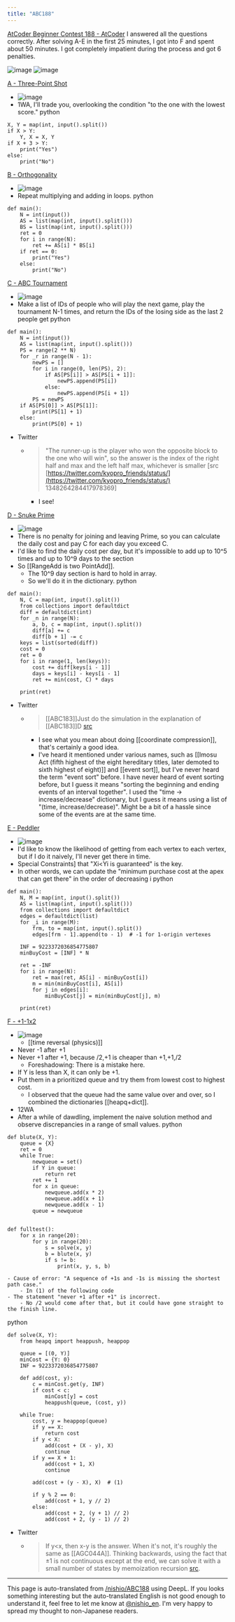 ```yaml
---
title: "ABC188"
---
```


[AtCoder Beginner Contest 188 - AtCoder](https://atcoder.jp/contests/abc188)
I answered all the questions correctly. After solving A-E in the first 25 minutes, I got into F and spent about 50 minutes. I got completely impatient during the process and got 6 penalties.

![image](https://gyazo.com/c4d11f9ce3d61e26fe505cf52f0fcaeb/thumb/1000)
![image](https://gyazo.com/4609564a3c452f696c5c8b8ae80f176e/thumb/1000)

[A - Three-Point Shot](https://atcoder.jp/contests/abc188/tasks/abc188_a)
- ![image](https://gyazo.com/9440dcf0419562d1b705b2004be36511/thumb/1000)
- 1WA, I'll trade you, overlooking the condition "to the one with the lowest score."
python

```
X, Y = map(int, input().split())
if X > Y:
    Y, X = X, Y
if X + 3 > Y:
    print("Yes")
else:
    print("No")
```


[B - Orthogonality](https://atcoder.jp/contests/abc188/tasks/abc188_b)
- ![image](https://gyazo.com/d780c78a7d0081ce919dd80c915291da/thumb/1000)
- Repeat multiplying and adding in loops.
python

```
def main():
    N = int(input())
    AS = list(map(int, input().split()))
    BS = list(map(int, input().split()))
    ret = 0
    for i in range(N):
        ret += AS[i] * BS[i]
    if ret == 0:
        print("Yes")
    else:
        print("No")
```


[C - ABC Tournament](https://atcoder.jp/contests/abc188/tasks/abc188_c)
- ![image](https://gyazo.com/0b911fc8e109fee21c9c592e6e26e671/thumb/1000)
- Make a list of IDs of people who will play the next game, play the tournament N-1 times, and return the IDs of the losing side as the last 2 people get
python

```
def main():
    N = int(input())
    AS = list(map(int, input().split()))
    PS = range(2 ** N)
    for _r in range(N - 1):
        newPS = []
        for i in range(0, len(PS), 2):
            if AS[PS[i]] > AS[PS[i + 1]]:
                newPS.append(PS[i])
            else:
                newPS.append(PS[i + 1])
        PS = newPS
    if AS[PS[0]] > AS[PS[1]]:
        print(PS[1] + 1)
    else:
        print(PS[0] + 1)
```

- Twitter
    - > "The runner-up is the player who won the opposite block to the one who will win", so the answer is the index of the right half and max and the left half max, whichever is smaller [src [https://twitter.com/kyopro_friends/status/](https://twitter.com/kyopro_friends/status/) 1348264284417978369]
        - I see!

[D - Snuke Prime](https://atcoder.jp/contests/abc188/tasks/abc188_d)
- ![image](https://gyazo.com/9e383b268bf227d379e4cef649a273e1/thumb/1000)
- There is no penalty for joining and leaving Prime, so you can calculate the daily cost and pay C for each day you exceed C.
- I'd like to find the daily cost per day, but it's impossible to add up to 10^5 times and up to 10^9 days to the section
- So [[RangeAdd is two PointAdd]].
    - The 10^9 day section is hard to hold in array.
    - So we'll do it in the dictionary.
python

```
def main():
    N, C = map(int, input().split())
    from collections import defaultdict
    diff = defaultdict(int)
    for _n in range(N):
        a, b, c = map(int, input().split())
        diff[a] += c
        diff[b + 1] -= c
    keys = list(sorted(diff))
    cost = 0
    ret = 0
    for i in range(1, len(keys)):
        cost += diff[keys[i - 1]]
        days = keys[i] - keys[i - 1]
        ret += min(cost, C) * days

    print(ret)
```

- Twitter
    - > [[ABC183]]Just do the simulation in the explanation of [[ABC183]]D [src](https://twitter.com/kyopro_friends/status/1348264284417978369)
        - I see what you mean about doing [[coordinate compression]], that's certainly a good idea.
        - I've heard it mentioned under various names, such as [[Imosu Act (fifth highest of the eight hereditary titles, later demoted to sixth highest of eight)]] and [[event sort]], but I've never heard the term "event sort" before. I have never heard of event sorting before, but I guess it means "sorting the beginning and ending events of an interval together". I used the "time -> increase/decrease" dictionary, but I guess it means using a list of "(time, increase/decrease)". Might be a bit of a hassle since some of the events are at the same time.

[E - Peddler](https://atcoder.jp/contests/abc188/tasks/abc188_e)
- ![image](https://gyazo.com/643399598cd75f589f09039a4773f7d8/thumb/1000)
- I'd like to know the likelihood of getting from each vertex to each vertex, but if I do it naively, I'll never get there in time.
- Special Constraints] that "Xi<Yi is guaranteed" is the key.
- In other words, we can update the "minimum purchase cost at the apex that can get there" in the order of decreasing i
python

```
def main():
    N, M = map(int, input().split())
    AS = list(map(int, input().split()))
    from collections import defaultdict
    edges = defaultdict(list)
    for _i in range(M):
        frm, to = map(int, input().split())
        edges[frm - 1].append(to - 1)  # -1 for 1-origin vertexes

    INF = 9223372036854775807
    minBuyCost = [INF] * N

    ret = -INF
    for i in range(N):
        ret = max(ret, AS[i] - minBuyCost[i])
        m = min(minBuyCost[i], AS[i])
        for j in edges[i]:
            minBuyCost[j] = min(minBuyCost[j], m)

    print(ret)
```


[F - +1-1x2](https://atcoder.jp/contests/abc188/tasks/abc188_f)
- ![image](https://gyazo.com/2f312cac88ff2f3803637e6be88c1ff5/thumb/1000)
    - [[time reversal (physics)]]
- Never -1 after +1
- Never +1 after +1, because /2,+1 is cheaper than +1,+1,/2
    - Foreshadowing: There is a mistake here.
- If Y is less than X, it can only be +1.
- Put them in a prioritized queue and try them from lowest cost to highest cost.
    - I observed that the queue had the same value over and over, so I combined the dictionaries [[heapq+dict]].
- 12WA
- After a while of dawdling, implement the naive solution method and observe discrepancies in a range of small values.
python

```
def blute(X, Y):
    queue = {X}
    ret = 0
    while True:
        newqueue = set()
        if Y in queue:
            return ret
        ret += 1
        for x in queue:
            newqueue.add(x * 2)
            newqueue.add(x + 1)
            newqueue.add(x - 1)
        queue = newqueue


def fulltest():
    for x in range(20):
        for y in range(20):
            s = solve(x, y)
            b = blute(x, y)
            if s != b:
                print(x, y, s, b)
```

    - Cause of error: "A sequence of +1s and -1s is missing the shortest path case."
        - In (1) of the following code
    - The statement "never +1 after +1" is incorrect.
        - No /2 would come after that, but it could have gone straight to the finish line.
python

```
def solve(X, Y):
    from heapq import heappush, heappop

    queue = [(0, Y)]
    minCost = {Y: 0}
    INF = 9223372036854775807

    def add(cost, y):
        c = minCost.get(y, INF)
        if cost < c:
            minCost[y] = cost
            heappush(queue, (cost, y))

    while True:
        cost, y = heappop(queue)
        if y == X:
            return cost
        if y < X:
            add(cost + (X - y), X)
            continue
        if y == X + 1:
            add(cost + 1, X)
            continue

        add(cost + (y - X), X)  # (1)

        if y % 2 == 0:
            add(cost + 1, y // 2)
        else:
            add(cost + 2, (y + 1) // 2)
            add(cost + 2, (y - 1) // 2)
```

- Twitter
    - >  If y<x, then x-y is the answer. When it's not, it's roughly the same as [[AGC044A]]. Thinking backwards, using the fact that ±1 is not continuous except at the end, we can solve it with a small number of states by memoization recursion [src](https://twitter.com/kyopro_friends/status/1348264284417978369).


---
This page is auto-translated from [/nishio/ABC188](https://scrapbox.io/nishio/ABC188) using DeepL. If you looks something interesting but the auto-translated English is not good enough to understand it, feel free to let me know at [@nishio_en](https://twitter.com/nishio_en). I'm very happy to spread my thought to non-Japanese readers.